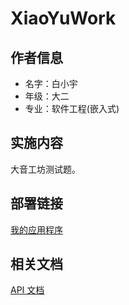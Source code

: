 # XiaoYuWork

## 作者信息

- 名字：白小宇
- 年级：大二
- 专业：软件工程(嵌入式)

## 实施内容

大音工坊测试题。

## 部署链接

[我的应用程序](https://example.com)

## 相关文档

[API 文档](https://example.com/api)
